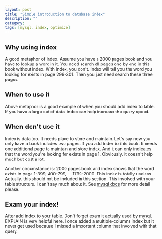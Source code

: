 ```yaml
---
layout: post
title: "Simple introduction to database index"
description: ""
category:
tags: [mysql, index, optimize]
---
```



## Why using index

A good metaphor of index. Assume you have a 2000 pages book and you have to lookup a word in it. You need search all pages one by one in this book without index. With index, you don't. Index will tell you the word you looking for exists in page 299-301. Then you just need search these three pages.

## When to use it

Above metaphor is a good example of when you should add index to table. If you have a large set of data, index can help increase the query speed.

## When don't use it

Index is data too. It needs place to store and maintain. Let's say now you only have a book includes two pages. If you add index to this book. It needs one additional page to maintain and store index. And it can only indicates that the word you're looking for exists in page 1. Obviously. it doesn't help much but cost a lot.

Another circumstance is: 2000 pages book and index shows that the word exists in page 1-399, 400-799, ... 1799-2000. This index is totally useless. Actually. this should not be included in this section. This involved with your table structure. I can't say much about it. See [mysql docs](http://dev.mysql.com/doc/refman/5.5/en/optimization-indexes.html) for more detail please.

## Exam your index!

After add index to your table. Don't forget exam it actually used by mysql. [EXPLAIN](http://dev.mysql.com/doc/refman/5.5/en/explain-output.html) is very helpful here. I once added a multiple-columns index but it never get used because I missed a important column that involved with that query.
